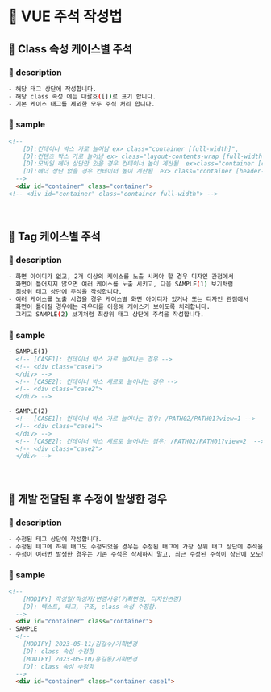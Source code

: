 # &#x1F4CC; VUE 주석 작성법

## &#x1F4C1; Class 속성 케이스별 주석

### &#x1F4DD; description
```bash
- 해당 태그 상단에 작성합니다.
- 해당 class 속성 에는 대괄호([])로 표기 합니다.
- 기본 케이스 태그를 제외한 모두 주석 처리 합니다.
```

### &#x1F4DD; sample
```html
<!-- 
    [D]:컨테이너 박스 가로 늘어남 ex> class="container [full-width]",  
    [D]:컨텐츠 박스 가로 늘어남 ex> class="layout-contents-wrap [full-width]",
    [D]:모바일 헤더 상단만 있을 경우 컨테이너 높이 계산됨  ex>class="container [only-header-top]",
    [D]:헤더 상단 없을 경우 컨테이너 높이 계산됨  ex> class="container [header-none]",
  -->
  <div id="container" class="container">
<!-- <div id="container" class="container full-width"> -->
```

<br />

## &#x1F4C1; Tag 케이스별 주석

### &#x1F4DD; description
```bash
- 화면 아이디가 없고, 2개 이상의 케이스를 노출 시켜야 할 경우 디자인 관점에서 
  화면이 틀어지지 않으면 여러 케이스를 노출 시키고, 다음 SAMPLE(1) 보기처럼 
  최상위 태그 상단에 주석을 작성합니다.
- 여러 케이스를 노출 시켰을 경우 케이스별 화면 아이디가 있거나 또는 디자인 관점에서 
  화면이 틀어질 경우에는 라우터를 이용해 케이스가 보이도록 처리합니다. 
  그리고 SAMPLE(2) 보기처럼 최상위 태그 상단에 주석을 작성합니다.
```

### &#x1F4DD; sample
```html
- SAMPLE(1)
  <!-- [CASE1]: 컨테이너 박스 가로 늘어나는 경우 -->
  <!-- <div class="case1">
  </div> -->
  <!-- [CASE2]: 컨테이너 박스 세로로 늘어나는 경우 -->
  <!-- <div class="case2">
  </div> -->

- SAMPLE(2)
  <!-- [CASE1]: 컨테이너 박스 가로 늘어나는 경우: /PATH02/PATH01?view=1 -->
  <!-- <div class="case1">
  </div> -->
  <!-- [CASE2]: 컨테이너 박스 세로로 늘어나는 경우: /PATH02/PATH01?view=2  -->
  <!-- <div class="case2">
  </div> -->
```

<br />

## &#x1F4C1; 개발 전달된 후 수정이 발생한 경우

### &#x1F4DD; description
```bash
- 수정된 태그 상단에 작성합니다.
- 수정된 태그에 하위 태그도 수정되었을 경우는 수정된 태그에 가장 상위 태그 상단에 주석을 작성합니다.
- 수정이 여러번 발생한 경우는 기존 주석은 삭제하지 말고, 최근 수정된 주석이 상단에 오도록 작성합니다.
```

### &#x1F4DD; sample
```html
<!-- 
    [MODIFY] 작성일/작성자/변경사유(기획변경, 디자인변경)
    [D]: 텍스트, 태그, 구조, class 속성 수정함.
  -->
  <div id="container" class="container">  
- SAMPLE
  <!-- 
    [MODIFY] 2023-05-11/김갑수/기획변경
    [D]: class 속성 수정함  
    [MODIFY] 2023-05-10/홍길동/기획변경
    [D]: class 속성 수정함
  -->
  <div id="container" class="container case1">  
```




